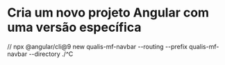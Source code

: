 
# Cria um novo projeto Angular com uma versão específica
// npx @angular/cli@9 new qualis-mf-navbar --routing --prefix qualis-mf-navbar --directory ./^C